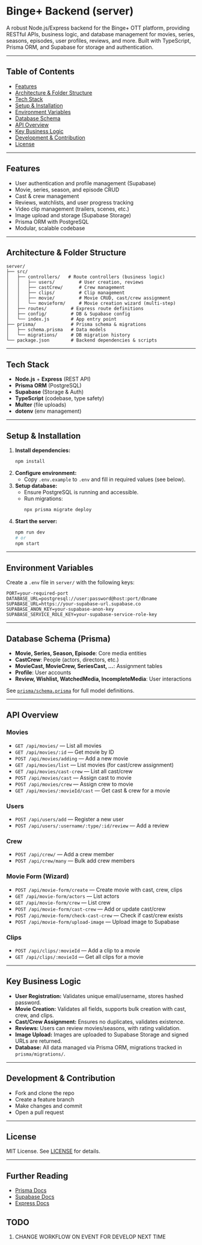 # Binge+ Backend (server)

A robust Node.js/Express backend for the Binge+ OTT platform, providing RESTful APIs, business logic, and database management for movies, series, seasons, episodes, user profiles, reviews, and more. Built with TypeScript, Prisma ORM, and Supabase for storage and authentication.

---

## Table of Contents
- [Features](#features)
- [Architecture & Folder Structure](#architecture--folder-structure)
- [Tech Stack](#tech-stack)
- [Setup & Installation](#setup--installation)
- [Environment Variables](#environment-variables)
- [Database Schema](#database-schema)
- [API Overview](#api-overview)
- [Key Business Logic](#key-business-logic)
- [Development & Contribution](#development--contribution)
- [License](#license)

---

## Features
- User authentication and profile management (Supabase)
- Movie, series, season, and episode CRUD
- Cast & crew management
- Reviews, watchlists, and user progress tracking
- Video clip management (trailers, scenes, etc.)
- Image upload and storage (Supabase Storage)
- Prisma ORM with PostgreSQL
- Modular, scalable codebase

---

## Architecture & Folder Structure
```
server/
├── src/
│   ├── controllers/   # Route controllers (business logic)
│   │   ├── users/         # User creation, reviews
│   │   ├── castCrew/      # Crew management
│   │   ├── clips/         # Clip management
│   │   ├── movie/         # Movie CRUD, cast/crew assignment
│   │   └── movieform/     # Movie creation wizard (multi-step)
│   ├── routes/         # Express route definitions
│   ├── config/         # DB & Supabase config
│   └── index.js        # App entry point
├── prisma/             # Prisma schema & migrations
│   ├── schema.prisma   # Data models
│   └── migrations/     # DB migration history
└── package.json        # Backend dependencies & scripts
```

---

## Tech Stack
- **Node.js** + **Express** (REST API)
- **Prisma ORM** (PostgreSQL)
- **Supabase** (Storage & Auth)
- **TypeScript** (codebase, type safety)
- **Multer** (file uploads)
- **dotenv** (env management)

---

## Setup & Installation
1. **Install dependencies:**
   ```bash
   npm install
   ```
2. **Configure environment:**
   - Copy `.env.example` to `.env` and fill in required values (see below).
3. **Setup database:**
   - Ensure PostgreSQL is running and accessible.
   - Run migrations:
     ```bash
     npx prisma migrate deploy
     ```
4. **Start the server:**
   ```bash
   npm run dev
   # or
   npm start
   ```

---

## Environment Variables
Create a `.env` file in `server/` with the following keys:
```
PORT=your-required-port
DATABASE_URL=postgresql://user:password@host:port/dbname
SUPABASE_URL=https://your-supabase-url.supabase.co
SUPABASE_ANON_KEY=your-supabase-anon-key
SUPABASE_SERVICE_ROLE_KEY=your-supabase-service-role-key
```

---

## Database Schema (Prisma)
- **Movie, Series, Season, Episode**: Core media entities
- **CastCrew**: People (actors, directors, etc.)
- **MovieCast, MovieCrew, SeriesCast, ...**: Assignment tables
- **Profile**: User accounts
- **Review, Wishlist, WatchedMedia, IncompleteMedia**: User interactions

See [`prisma/schema.prisma`](./prisma/schema.prisma) for full model definitions.

---

## API Overview

### Movies
- `GET /api/movies/` — List all movies
- `GET /api/movies/:id` — Get movie by ID
- `POST /api/movies/adding` — Add a new movie
- `GET /api/movies/list` — List movies (for cast/crew assignment)
- `GET /api/movies/cast-crew` — List all cast/crew
- `POST /api/movies/cast` — Assign cast to movie
- `POST /api/movies/crew` — Assign crew to movie
- `GET /api/movies/:movieId/cast` — Get cast & crew for a movie

### Users
- `POST /api/users/add` — Register a new user
- `POST /api/users/:username/:type/:id/review` — Add a review

### Crew
- `POST /api/crew/` — Add a crew member
- `POST /api/crew/many` — Bulk add crew members

### Movie Form (Wizard)
- `POST /api/movie-form/create` — Create movie with cast, crew, clips
- `GET /api/movie-form/actors` — List actors
- `GET /api/movie-form/crew` — List crew
- `POST /api/movie-form/cast-crew` — Add or update cast/crew
- `POST /api/movie-form/check-cast-crew` — Check if cast/crew exists
- `POST /api/movie-form/upload-image` — Upload image to Supabase

### Clips
- `POST /api/clips/:movieId` — Add a clip to a movie
- `GET /api/clips/:movieId` — Get all clips for a movie

---

## Key Business Logic
- **User Registration:** Validates unique email/username, stores hashed password.
- **Movie Creation:** Validates all fields, supports bulk creation with cast, crew, and clips.
- **Cast/Crew Assignment:** Ensures no duplicates, validates existence.
- **Reviews:** Users can review movies/seasons, with rating validation.
- **Image Upload:** Images are uploaded to Supabase Storage and signed URLs are returned.
- **Database:** All data managed via Prisma ORM, migrations tracked in `prisma/migrations/`.

---

## Development & Contribution
- Fork and clone the repo
- Create a feature branch
- Make changes and commit
- Open a pull request

---

## License
MIT License. See [LICENSE](../LICENSE) for details.

---

## Further Reading
- [Prisma Docs](https://www.prisma.io/docs/)
- [Supabase Docs](https://supabase.com/docs)
- [Express Docs](https://expressjs.com/) 

## TODO
1. CHANGE WORKFLOW ON EVENT FOR DEVELOP NEXT TIME